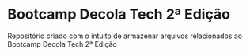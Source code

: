 # Bootcamp Decola Tech 2ª Edição
Repositório criado com o intuito de armazenar arquivos relacionados ao Bootcamp Decola Tech 2ª Edição

